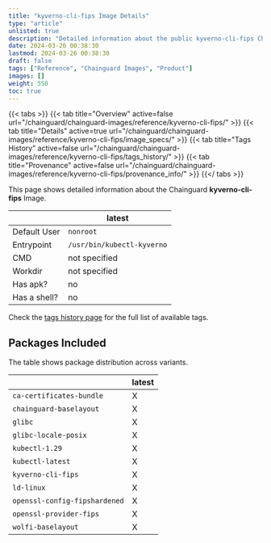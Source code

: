 ```yaml
---
title: "kyverno-cli-fips Image Details"
type: "article"
unlisted: true
description: "Detailed information about the public kyverno-cli-fips Chainguard Image."
date: 2024-03-26 00:38:30
lastmod: 2024-03-26 00:38:30
draft: false
tags: ["Reference", "Chainguard Images", "Product"]
images: []
weight: 550
toc: true
---
```


{{< tabs >}}
{{< tab title="Overview" active=false url="/chainguard/chainguard-images/reference/kyverno-cli-fips/" >}}
{{< tab title="Details" active=true url="/chainguard/chainguard-images/reference/kyverno-cli-fips/image_specs/" >}}
{{< tab title="Tags History" active=false url="/chainguard/chainguard-images/reference/kyverno-cli-fips/tags_history/" >}}
{{< tab title="Provenance" active=false url="/chainguard/chainguard-images/reference/kyverno-cli-fips/provenance_info/" >}}
{{</ tabs >}}

This page shows detailed information about the Chainguard **kyverno-cli-fips** Image.

|              | latest                     |
|--------------|----------------------------|
| Default User | `nonroot`                  |
| Entrypoint   | `/usr/bin/kubectl-kyverno` |
| CMD          | not specified              |
| Workdir      | not specified              |
| Has apk?     | no                         |
| Has a shell? | no                         |

Check the [tags history page](/chainguard/chainguard-images/reference/kyverno-cli-fips/tags_history/) for the full list of available tags.

## Packages Included
The table shows package distribution across variants.

|                               | latest |
|-------------------------------|--------|
| `ca-certificates-bundle`      | X      |
| `chainguard-baselayout`       | X      |
| `glibc`                       | X      |
| `glibc-locale-posix`          | X      |
| `kubectl-1.29`                | X      |
| `kubectl-latest`              | X      |
| `kyverno-cli-fips`            | X      |
| `ld-linux`                    | X      |
| `openssl-config-fipshardened` | X      |
| `openssl-provider-fips`       | X      |
| `wolfi-baselayout`            | X      |

